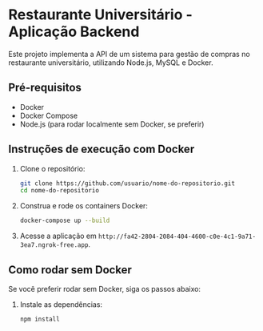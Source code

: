 # Restaurante Universitário - Aplicação Backend

Este projeto implementa a API de um sistema para gestão de compras no restaurante universitário, utilizando Node.js, MySQL e Docker.

## Pré-requisitos

- Docker
- Docker Compose
- Node.js (para rodar localmente sem Docker, se preferir)

## Instruções de execução com Docker

1. Clone o repositório:
   ```bash
   git clone https://github.com/usuario/nome-do-repositorio.git
   cd nome-do-repositorio
   ```

2. Construa e rode os containers Docker:
   ```bash
   docker-compose up --build
   ```

3. Acesse a aplicação em `http://fa42-2804-2084-404-4600-c0e-4c1-9a71-3ea7.ngrok-free.app`.

## Como rodar sem Docker

Se você preferir rodar sem Docker, siga os passos abaixo:

1. Instale as dependências:
   ```bash
   npm install
   ```
